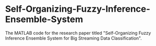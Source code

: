 # Self-Organizing-Fuzzy-Inference-Ensemble-System
The MATLAB code for the research paper titled "Self-Organizing Fuzzy Inference Ensemble System for Big Streaming Data Classification".
